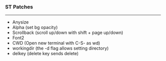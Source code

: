 ### ST Patches
---
- Anysize
- Alpha (set bg opacity)
- Scrollback (scroll up/down with shift + page up/down)
- Font2
- CWD (Open new terminal with C-S-<Return> as wd)
- workingdir (the -d flag allows setting directory)
- delkey (delete key sends delete)

